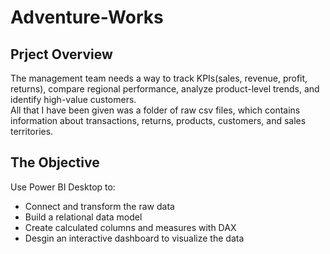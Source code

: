 # Adventure-Works

## Prject Overview
The management team needs a way to track KPIs(sales, revenue, profit, returns), compare regional performance, analyze product-level trends, and identify high-value customers.
<br>
All that I have been given was a folder of raw csv files, which contains information about transactions, returns, products, customers, and sales territories.


## The Objective
Use Power BI Desktop to:
- Connect and transform the raw data
- Build a relational data model
- Create calculated columns and measures with DAX
- Desgin an interactive dashboard to visualize the data
